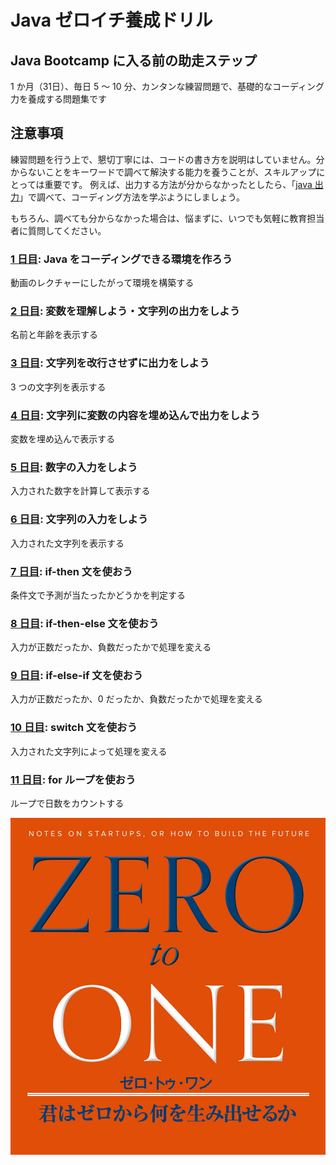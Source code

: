 # Java ゼロイチ養成ドリル

## Java Bootcamp に入る前の助走ステップ

1 か月（31日）、毎日 5 ～ 10 分、カンタンな練習問題で、基礎的なコーディング力を養成する問題集です

## 注意事項

練習問題を行う上で、懇切丁寧には、コードの書き方を説明はしていません。分からないことをキーワードで調べて解決する能力を養うことが、スキルアップにとっては重要です。
例えば、出力する方法が分からなかったとしたら、「[java 出力](https://www.google.com/search?q=java+出力)」で調べて、コーディング方法を学ぶようにしましょう。

もちろん、調べても分からなかった場合は、悩まずに、いつでも気軽に教育担当者に質問してください。

### [1 日目](./day01): Java をコーディングできる環境を作ろう
動画のレクチャーにしたがって環境を構築する

### [2 日目](./day02): 変数を理解しよう・文字列の出力をしよう
名前と年齢を表示する

### [3 日目](./day03): 文字列を改行させずに出力をしよう
3 つの文字列を表示する

### [4 日目](./day04): 文字列に変数の内容を埋め込んで出力をしよう
変数を埋め込んで表示する

### [5 日目](./day05): 数字の入力をしよう
入力された数字を計算して表示する

### [6 日目](./day06): 文字列の入力をしよう
入力された文字列を表示する

### [7 日目](./day07): if-then 文を使おう
条件文で予測が当たったかどうかを判定する

### [8 日目](./day08): if-then-else 文を使おう
入力が正数だったか、負数だったかで処理を変える

### [9 日目](./day09): if-else-if 文を使おう
入力が正数だったか、0 だったか、負数だったかで処理を変える

### [10 日目](./day10): switch 文を使おう
入力された文字列によって処理を変える

### [11 日目](./day11): for ループを使おう
ループで日数をカウントする

![](./zero_to_one.jpg)
